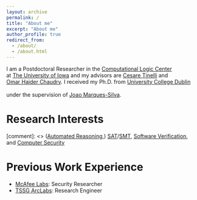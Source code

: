 ```yaml
---
layout: archive
permalink: /
title: "About me"
excerpt: "About me"
author_profile: true
redirect_from: 
  - /about/
  - /about.html
---
```


I am a Postdoctoral Researcher in the [Computational Logic Center](http://clc.cs.uiowa.edu/site/index.shtml)
<br />
at [The University of Iowa](https://cs.uiowa.edu/) and my advisors are 
[Cesare Tinelli](https://homepage.cs.uiowa.edu/~tinelli/) 
and <br /> [Omar Haider Chaudry](https://homepage.cs.uiowa.edu/~comarhaider/). 
I received my Ph.D. from [University College Dublin](https://www.ucd.ie/) <br />  
under the supervision of [Joao Marques-Silva](https://jpmarquessilva.github.io/).

Research Interests
======
[comment]: <> ([Automated Reasoning](https://plato.stanford.edu/entries/reasoning-automated/),) 
[SAT](https://en.wikipedia.org/wiki/Boolean_satisfiability_problem)/[SMT](https://en.wikipedia.org/wiki/Satisfiability_modulo_theories),
[Software Verification](https://en.wikipedia.org/wiki/Model_checking), and 
[Computer Security](https://en.wikipedia.org/wiki/Computer_security)

Previous Work Experience
======
* [McAfee Labs](https://www.mcafee.com/enterprise/en-us/threat-center/mcafee-labs.html): Security Researcher 
* [TSSG ArcLabs](https://tssg.org/research/): Research Engineer 

